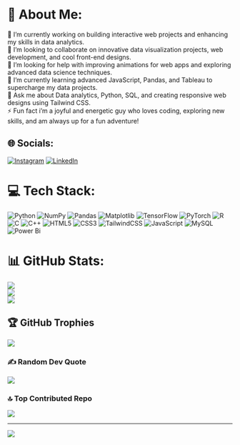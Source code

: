 # 💫 About Me:
🔭 I’m currently working on building interactive web projects and enhancing my skills in data analytics.<br>👯 I’m looking to collaborate on innovative data visualization projects, web development, and cool front-end designs.<br>🤝 I’m looking for help with improving animations for web apps and exploring advanced data science techniques.<br>🌱 I’m currently learning advanced JavaScript, Pandas, and Tableau to supercharge my data projects.<br>💬 Ask me about Data analytics, Python, SQL, and creating responsive web designs using Tailwind CSS.<br>⚡ Fun fact i’m a joyful and energetic guy who loves coding, exploring new skills, and am always up for a fun adventure!


## 🌐 Socials:
[![Instagram](https://img.shields.io/badge/Instagram-%23E4405F.svg?logo=Instagram&logoColor=white)](https://instagram.com/mdshahbaz__alam) [![LinkedIn](https://img.shields.io/badge/LinkedIn-%230077B5.svg?logo=linkedin&logoColor=white)](https://linkedin.com/in/md-shahbaz-alam-) 

# 💻 Tech Stack:
![Python](https://img.shields.io/badge/python-3670A0?style=for-the-badge&logo=python&logoColor=ffdd54) ![NumPy](https://img.shields.io/badge/numpy-%23013243.svg?style=for-the-badge&logo=numpy&logoColor=white) ![Pandas](https://img.shields.io/badge/pandas-%23150458.svg?style=for-the-badge&logo=pandas&logoColor=white) ![Matplotlib](https://img.shields.io/badge/Matplotlib-%23ffffff.svg?style=for-the-badge&logo=Matplotlib&logoColor=black) ![TensorFlow](https://img.shields.io/badge/TensorFlow-%23FF6F00.svg?style=for-the-badge&logo=TensorFlow&logoColor=white) ![PyTorch](https://img.shields.io/badge/PyTorch-%23EE4C2C.svg?style=for-the-badge&logo=PyTorch&logoColor=white) ![R](https://img.shields.io/badge/r-%23276DC3.svg?style=for-the-badge&logo=r&logoColor=white) ![C](https://img.shields.io/badge/c-%2300599C.svg?style=for-the-badge&logo=c&logoColor=white) ![C++](https://img.shields.io/badge/c++-%2300599C.svg?style=for-the-badge&logo=c%2B%2B&logoColor=white) ![HTML5](https://img.shields.io/badge/html5-%23E34F26.svg?style=for-the-badge&logo=html5&logoColor=white) ![CSS3](https://img.shields.io/badge/css3-%231572B6.svg?style=for-the-badge&logo=css3&logoColor=white) ![TailwindCSS](https://img.shields.io/badge/tailwindcss-%2338B2AC.svg?style=for-the-badge&logo=tailwind-css&logoColor=white) ![JavaScript](https://img.shields.io/badge/javascript-%23323330.svg?style=for-the-badge&logo=javascript&logoColor=%23F7DF1E) ![MySQL](https://img.shields.io/badge/mysql-4479A1.svg?style=for-the-badge&logo=mysql&logoColor=white) ![Power Bi](https://img.shields.io/badge/power_bi-F2C811?style=for-the-badge&logo=powerbi&logoColor=black)
# 📊 GitHub Stats:
![](https://github-readme-stats.vercel.app/api?username=MDSHAHBAZALAM786&theme=dark&hide_border=false&include_all_commits=false&count_private=false)<br/>
![](https://github-readme-streak-stats.herokuapp.com/?user=MDSHAHBAZALAM786&theme=dark&hide_border=false)<br/>
![](https://github-readme-stats.vercel.app/api/top-langs/?username=MDSHAHBAZALAM786&theme=dark&hide_border=false&include_all_commits=false&count_private=false&layout=compact)

## 🏆 GitHub Trophies
![](https://github-profile-trophy.vercel.app/?username=MDSHAHBAZALAM786&theme=radical&no-frame=false&no-bg=true&margin-w=4)

### ✍️ Random Dev Quote
![](https://quotes-github-readme.vercel.app/api?type=horizontal&theme=radical)

### 🔝 Top Contributed Repo
![](https://github-contributor-stats.vercel.app/api?username=MDSHAHBAZALAM786&limit=5&theme=dark&combine_all_yearly_contributions=true)

---
[![](https://visitcount.itsvg.in/api?id=MDSHAHBAZALAM786&icon=0&color=0)](https://visitcount.itsvg.in)

<!-- Proudly created with GPRM ( https://gprm.itsvg.in ) -->
